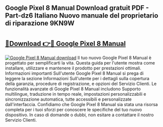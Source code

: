 ## Google Pixel 8 Manual Download gratuit PDF - Part-dz6 Italiano Nuovo manuale del proprietario di riparazione 9KN9W

# <h2><a href="http://dfbh1mh.blite.top/?on=Google+Pixel+8+Manual">🔗Download 👉🔴 Google Pixel 8 Manual</a></h2>

[![Google Pixel 8 Manual download](https://i.imgur.com/lujVjoI.png)](http://dfbh1mh.blite.top/?on=Google+Pixel+8+Manual)
Il tuo nuovo Google Pixel 8 Manual è progettato per semplificarti la vita. Questa guida per l'utente mostra come installare, utilizzare e mantenere il prodotto per prestazioni ottimali. Informazioni importanti Sull'utente Google Pixel 8 Manual si prega di leggere la sezione Informazioni Sull'utente per i dettagli sulla copertura della garanzia, procedure di registrazione, e opzioni del Servizio Clienti. Le funzionalità avanzate di Google Pixel 8 Manual includono Supporto multilingue, traduzione in tempo reale, impostazioni personalizzabili e sincronizzazione automatica, tutte accessibili e personalizzate dall'interfaccia. Confidiamo che Google Pixel 8 Manual sia stata una risorsa completa per i tuoi sforzi per conoscere le specifiche del tuo nuovo dispositivo. In caso di domande o dubbi, non esitare a contattare il nostro Servizio Clienti.
